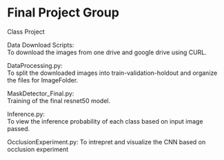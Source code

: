 # Final Project Group
Class Project

Data Download Scripts:	
To download the images from one drive and google drive using CURL.

DataProcessing.py:		
To split the downloaded images into train-validation-holdout and organize the files for ImageFolder.

MaskDetector_Final.py:	
Training of the final resnet50 model.

Inference.py:			
To view the inference probability of each class based on input image passed.

OcclusionExperiment.py:	
To intrepret and visualize the CNN based on occlusion experiment

